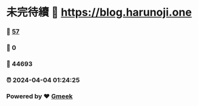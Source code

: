# 未完待續 :link: https://blog.harunoji.one 
### :page_facing_up: [57](https://blog.harunoji.one/tag.html) 
### :speech_balloon: 0 
### :hibiscus: 44693 
### :alarm_clock: 2024-04-04 01:24:25 
### Powered by :heart: [Gmeek](https://github.com/Meekdai/Gmeek)
